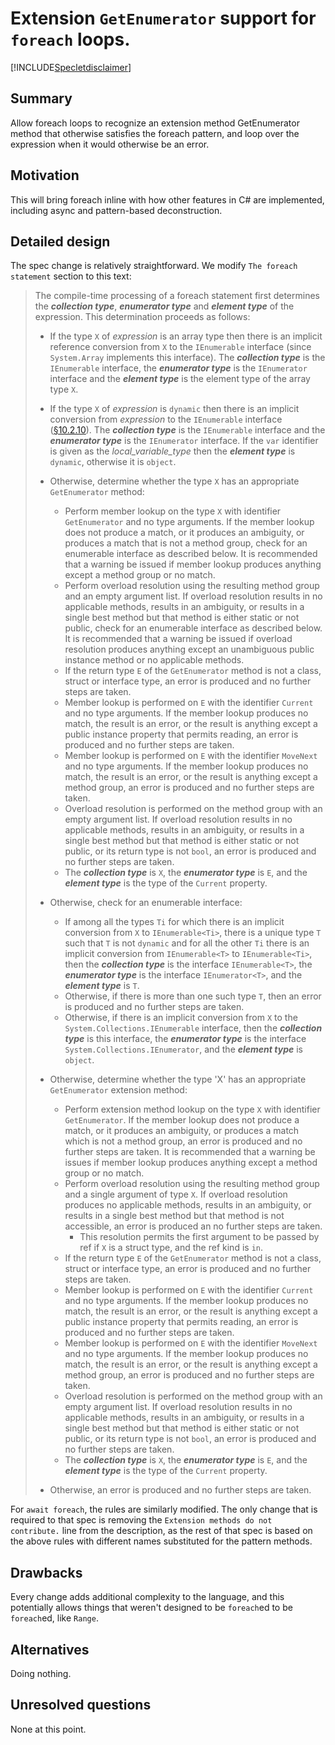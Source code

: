 # Extension `GetEnumerator` support for `foreach` loops.

[!INCLUDE[Specletdisclaimer](~/docs/csharp/includes/speclet-disclaimer.md.md)]

## Summary
[summary]: #summary

Allow foreach loops to recognize an extension method GetEnumerator method that otherwise satisfies the foreach pattern, and loop over the expression when it would otherwise be an error.

## Motivation
[motivation]: #motivation

This will bring foreach inline with how other features in C# are implemented, including async and pattern-based deconstruction.

## Detailed design
[design]: #detailed-design

The spec change is relatively straightforward. We modify `The foreach statement` section to this text:

>The compile-time processing of a foreach statement first determines the ***collection type***, ***enumerator type*** and ***element type*** of the expression. This determination proceeds as follows:
>
>*  If the type `X` of *expression* is an array type then there is an implicit reference conversion from `X` to the `IEnumerable` interface (since `System.Array` implements this interface). The ***collection type*** is the `IEnumerable` interface, the ***enumerator type*** is the `IEnumerator` interface and the ***element type*** is the element type of the array type `X`.
>*  If the type `X` of *expression* is `dynamic` then there is an implicit conversion from *expression* to the `IEnumerable` interface ([§10.2.10](https://github.com/dotnet/csharpstandard/blob/draft-v6/standard/conversions.md#10210-implicit-dynamic-conversions)). The ***collection type*** is the `IEnumerable` interface and the ***enumerator type*** is the `IEnumerator` interface. If the `var` identifier is given as the *local_variable_type* then the ***element type*** is `dynamic`, otherwise it is `object`.
>*  Otherwise, determine whether the type `X` has an appropriate `GetEnumerator` method:
>    * Perform member lookup on the type `X` with identifier `GetEnumerator` and no type arguments. If the member lookup does not produce a match, or it produces an ambiguity, or produces a match that is not a method group, check for an enumerable interface as described below. It is recommended that a warning be issued if member lookup produces anything except a method group or no match.
>    * Perform overload resolution using the resulting method group and an empty argument list. If overload resolution results in no applicable methods, results in an ambiguity, or results in a single best method but that method is either static or not public, check for an enumerable interface as described below. It is recommended that a warning be issued if overload resolution produces anything except an unambiguous public instance method or no applicable methods.
>    * If the return type `E` of the `GetEnumerator` method is not a class, struct or interface type, an error is produced and no further steps are taken.
>    * Member lookup is performed on `E` with the identifier `Current` and no type arguments. If the member lookup produces no match, the result is an error, or the result is anything except a public instance property that permits reading, an error is produced and no further steps are taken.
>    * Member lookup is performed on `E` with the identifier `MoveNext` and no type arguments. If the member lookup produces no match, the result is an error, or the result is anything except a method group, an error is produced and no further steps are taken.
>    * Overload resolution is performed on the method group with an empty argument list. If overload resolution results in no applicable methods, results in an ambiguity, or results in a single best method but that method is either static or not public, or its return type is not `bool`, an error is produced and no further steps are taken.
>    * The ***collection type*** is `X`, the ***enumerator type*** is `E`, and the ***element type*** is the type of the `Current` property.
>
>*  Otherwise, check for an enumerable interface:
>    * If among all the types `Ti` for which there is an implicit conversion from `X` to `IEnumerable<Ti>`, there is a unique type `T` such that `T` is not `dynamic` and for all the other `Ti` there is an implicit conversion from `IEnumerable<T>` to `IEnumerable<Ti>`, then the ***collection type*** is the interface `IEnumerable<T>`, the ***enumerator type*** is the interface `IEnumerator<T>`, and the ***element type*** is `T`.
>    * Otherwise, if there is more than one such type `T`, then an error is produced and no further steps are taken.
>    * Otherwise, if there is an implicit conversion from `X` to the `System.Collections.IEnumerable` interface, then the ***collection type*** is this interface, the ***enumerator type*** is the interface `System.Collections.IEnumerator`, and the ***element type*** is `object`.
>*  Otherwise, determine whether the type 'X' has an appropriate `GetEnumerator` extension method:
>    * Perform extension method lookup on the type `X` with identifier `GetEnumerator`. If the member lookup does not produce a match, or it produces an ambiguity, or produces a match which is not a method group, an error is produced and no further steps are taken. It is recommended that a warning be issues if member lookup produces anything except a method group or no match.
>    * Perform overload resolution using the resulting method group and a single argument of type `X`. If overload resolution produces no applicable methods, results in an ambiguity, or results in a single best method but that method is not accessible, an error is produced an no further steps are taken.
>        * This resolution permits the first argument to be passed by ref if `X` is a struct type, and the ref kind is `in`.
>    * If the return type `E` of the `GetEnumerator` method is not a class, struct or interface type, an error is produced and no further steps are taken.
>    * Member lookup is performed on `E` with the identifier `Current` and no type arguments. If the member lookup produces no match, the result is an error, or the result is anything except a public instance property that permits reading, an error is produced and no further steps are taken.
>    * Member lookup is performed on `E` with the identifier `MoveNext` and no type arguments. If the member lookup produces no match, the result is an error, or the result is anything except a method group, an error is produced and no further steps are taken.
>    * Overload resolution is performed on the method group with an empty argument list. If overload resolution results in no applicable methods, results in an ambiguity, or results in a single best method but that method is either static or not public, or its return type is not `bool`, an error is produced and no further steps are taken.
>    * The ***collection type*** is `X`, the ***enumerator type*** is `E`, and the ***element type*** is the type of the `Current` property.
>*  Otherwise, an error is produced and no further steps are taken.

For `await foreach`, the rules are similarly modified. The only change that is required to that spec is removing the `Extension methods do not contribute.` line from the description, as the rest of that spec is based on the above rules with different names substituted for the pattern methods.

## Drawbacks
[drawbacks]: #drawbacks

Every change adds additional complexity to the language, and this potentially allows things that weren't designed to be `foreach`ed to be `foreach`ed, like `Range`.

## Alternatives
[alternatives]: #alternatives

Doing nothing.

## Unresolved questions
[unresolved]: #unresolved-questions

None at this point.
